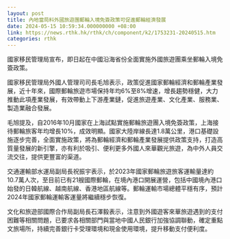 ```yaml
---
layout: post
title: 內地當局料外國旅遊團郵輪入境免簽政策可促進郵輪經濟發展
date: 2024-05-15 10:59:34.000000000 +08:00
link: https://news.rthk.hk/rthk/ch/component/k2/1753231-20240515.htm
categories: rthk
---
```


國家移民管理局宣布，即日起在中國沿海省份全面實施外國旅遊團乘坐郵輪入境免簽政策。

國家移民管理局外國人管理司司長毛旭表示，政策促進國家郵輪經濟和郵輪產業發展，近十年來，國際郵輪旅遊市場保持年均6%至8%增速，增長趨勢穩健，大力推動此項產業發展，有效帶動上下游產業鏈，促進旅遊產業、文化產業、服務業、製造業融合發展。

毛旭提及，自2016年10月國家在上海試點實施郵輪旅遊團入境免簽政策，上海接待郵輪旅客年均增長10%，成效明顯。國家大陸岸線長達1.8萬公里，港口基礎設施逐步完善，全面實施政策，將為郵輪經濟和郵輪產業發展提供政策支持，打造高質量發展的新引擎，亦有利於吸引、便利更多外國人來華觀光旅遊，為中外人員交流交往，提供更豐富的渠道。

交通運輸部水運局副局長祝振宇表示，於2023年國家郵輪旅遊旅客運輸量達約10.7萬人次，至目前已有21艘國際郵輪，在境內港口開展運營，包括中國境內港口始發的日韓航線、越南航線、香港地區航線等。郵輪運輸市場總體平穩有序，預計2024年國家郵輪運輸客運量將繼續穩步恢復。

文化和旅遊部國際合作局副局長石澤毅表示，注意到外國遊客來華旅遊遇到的支付困難等相關問題，已要求各相關部門與當地中國人民銀行加強協調聯動，確定重點文旅場所，持續完善銀行卡受理環境和現金使用環境，提升移動支付便利度。
